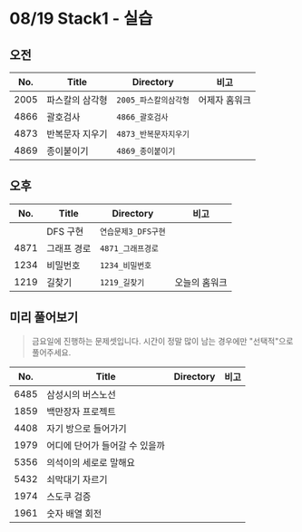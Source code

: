 # 08/19 Stack1 - 실습

## 오전

| No.  | Title             | Directory               | 비고 |
| ---- | ----------------- | ----------------------- | ---- |
| 2005 | 파스칼의 삼각형 | `2005_파스칼의삼각형` | 어제자 홈워크 |
| 4866 | 괄호검사 | `4866_괄호검사` |  |
| 4873 | 반복문자 지우기 | `4873_반복문자지우기` | |
| 4869 | 종이붙이기      | `4869_종이붙이기`     |  |



## 오후

| No.  | Title             | Directory               | 비고             |
| ---- | ----------------- | ----------------------- | ----------------------- |
|  | DFS 구현 | `연습문제3_DFS구현` |  |
| 4871 | 그래프 경로 | `4871_그래프경로` |  |
| 1234 | 비밀번호 | `1234_비밀번호` |  |
| 1219 | 길찾기 | `1219_길찾기` | 오늘의 홈워크 |



## 미리 풀어보기

> 금요일에 진행하는 문제셋입니다.
> 시간이 정말 많이 남는 경우에만 "선택적"으로 풀어주세요.

| No.  | Title                          | Directory | 비고 |
| ---- | ------------------------------ | --------- | ---- |
| 6485 | 삼성시의 버스노선              |           |      |
| 1859 | 백만장자 프로젝트              |           |      |
| 4408 | 자기 방으로 들어가기           |           |      |
| 1979 | 어디에 단어가 들어갈 수 있을까 |           |      |
| 5356 | 의석이의 세로로 말해요         |           |      |
| 5432 | 쇠막대기 자르기                |           |      |
| 1974 | 스도쿠 검증                    |           |      |
| 1961 | 숫자 배열 회전                 |           |      |


